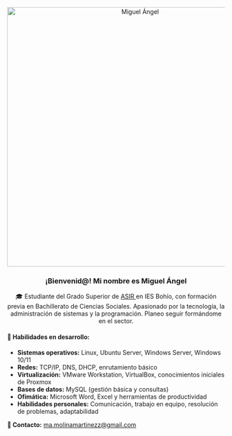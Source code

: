 <div align="center">
  <a href="https://postimg.cc/ykFMGtyj" target="_blank">
    <img src="https://i.postimg.cc/9FScDj46/Captura-de-pantalla-2025-06-04-005148.png" alt="Miguel Ángel" width="600">
  </a>
</div>

<h3 align="center">¡Bienvenid@! Mi nombre es Miguel Ángel</h3>

<p align="center">
  🎓 Estudiante del Grado Superior de 
  <a href="https://llegarasalto.com/guiafp/ciclos/IFC-321.html" target="_blank">
    ASIR
  </a> 
  en IES Bohío, con formación previa en Bachillerato de Ciencias Sociales. 
  Apasionado por la tecnología, la administración de sistemas y la programación. Planeo seguir formándome en el sector.
</p>

<h4>🔧 Habilidades en desarrollo:</h4>

<ul>
  <li><strong>Sistemas operativos:</strong> Linux, Ubuntu Server, Windows Server, Windows 10/11</li>
  <li><strong>Redes:</strong> TCP/IP, DNS, DHCP, enrutamiento básico</li>
  <li><strong>Virtualización:</strong> VMware Workstation, VirtualBox, conocimientos iniciales de Proxmox</li>
  <li><strong>Bases de datos:</strong> MySQL (gestión básica y consultas)</li>
  <li><strong>Ofimática:</strong> Microsoft Word, Excel y herramientas de productividad</li>
  <li><strong>Habilidades personales:</strong> Comunicación, trabajo en equipo, resolución de problemas, adaptabilidad</li>
</ul>

<p><strong>📩 Contacto:</strong> <a href="mailto:ma.molinamartinezz@gmail.com">ma.molinamartinezz@gmail.com</a></p>
